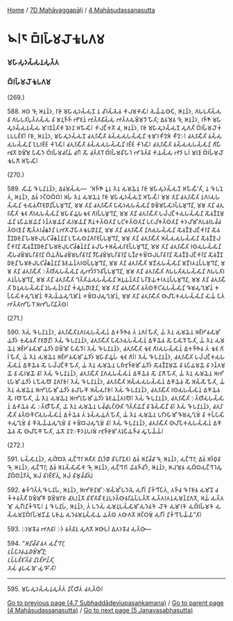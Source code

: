 
[Home](/) / [7D Mahāvaggapāḷi](/tipitaka/7D.md) / [4 Mahāsudassanasutta](/tipitaka/7D/4.md)

# 𑁪𑁇𑁮 𑀩𑁆𑀭𑀳𑁆𑀫𑀮𑁄𑀓𑀽𑀧𑀕𑀫

### 𑀫𑀳𑀸𑀲𑀼𑀤𑀲𑁆𑀲𑀦𑀲𑀼𑀢𑁆𑀢

### 𑀩𑁆𑀭𑀳𑁆𑀫𑀮𑁄𑀓𑀽𑀧𑀕𑀫

(269.)

588\. 𑀅𑀣 𑀔𑁄, 𑀆𑀦𑀦𑁆𑀤, 𑀭𑀸𑀚𑀸 𑀫𑀳𑀸𑀲𑀼𑀤𑀲𑁆𑀲𑀦𑁄 𑀦 𑀘𑀺𑀭𑀲𑁆𑀲𑁂𑀯 𑀓𑀸𑀮𑀫𑀓𑀸𑀲𑀺𑁇 𑀲𑁂𑀬𑁆𑀬𑀣𑀸𑀧𑀺, 𑀆𑀦𑀦𑁆𑀤, 𑀕𑀳𑀧𑀢𑀺𑀲𑁆𑀲 𑀯𑀸 𑀕𑀳𑀧𑀢𑀺𑀧𑀼𑀢𑁆𑀢𑀲𑁆𑀲 𑀯𑀸 𑀫𑀦𑀼𑀜𑁆𑀜𑀁 𑀪𑁄𑀚𑀦𑀁 𑀪𑀼𑀢𑁆𑀢𑀸𑀯𑀺𑀲𑁆𑀲 𑀪𑀢𑁆𑀢𑀲𑀫𑁆𑀫𑀤𑁄 𑀳𑁄𑀢𑀺; 𑀏𑀯𑀫𑁂𑀯 𑀔𑁄, 𑀆𑀦𑀦𑁆𑀤, 𑀭𑀜𑁆𑀜𑁄 𑀫𑀳𑀸𑀲𑀼𑀤𑀲𑁆𑀲𑀦𑀲𑁆𑀲 𑀫𑀸𑀭𑀡𑀦𑁆𑀢𑀺𑀓𑀸 𑀯𑁂𑀤𑀦𑀸 𑀅𑀳𑁄𑀲𑀺𑁇 𑀓𑀸𑀮𑀗𑁆𑀓𑀢𑁄 𑀘, 𑀆𑀦𑀦𑁆𑀤, 𑀭𑀸𑀚𑀸 𑀫𑀳𑀸𑀲𑀼𑀤𑀲𑁆𑀲𑀦𑁄 𑀲𑀼𑀕𑀢𑀺𑀁 𑀩𑁆𑀭𑀳𑁆𑀫𑀮𑁄𑀓𑀁 𑀉𑀧𑀧𑀚𑁆𑀚𑀺𑁇 𑀭𑀸𑀚𑀸, 𑀆𑀦𑀦𑁆𑀤, 𑀫𑀳𑀸𑀲𑀼𑀤𑀲𑁆𑀲𑀦𑁄 𑀘𑀢𑀼𑀭𑀸𑀲𑀻𑀢𑀺 𑀯𑀲𑁆𑀲𑀲𑀳𑀲𑁆𑀲𑀸𑀦𑀺 𑀓𑀼𑀫𑀸𑀭𑀓𑀻𑀍𑀅𑀁 𑀓𑀻𑀍𑀇𑁇 𑀘𑀢𑀼𑀭𑀸𑀲𑀻𑀢𑀺 𑀯𑀲𑁆𑀲𑀲𑀳𑀲𑁆𑀲𑀸𑀦𑀺 𑀑𑀧𑀭𑀚𑁆𑀚𑀁 𑀓𑀸𑀭𑁂𑀲𑀺𑁇 𑀘𑀢𑀼𑀭𑀸𑀲𑀻𑀢𑀺 𑀯𑀲𑁆𑀲𑀲𑀳𑀲𑁆𑀲𑀸𑀦𑀺 𑀭𑀚𑁆𑀚𑀁 𑀓𑀸𑀭𑁂𑀲𑀺𑁇 𑀘𑀢𑀼𑀭𑀸𑀲𑀻𑀢𑀺 𑀯𑀲𑁆𑀲𑀲𑀳𑀲𑁆𑀲𑀸𑀦𑀺 𑀕𑀺𑀳𑀺𑀪𑀽𑀢𑁄 𑀥𑀫𑁆𑀫𑁂 𑀧𑀸𑀲𑀸𑀤𑁂 𑀩𑁆𑀭𑀳𑁆𑀫𑀘𑀭𑀺𑀬𑀁 𑀘𑀭𑀺𑁇 𑀲𑁄 𑀘𑀢𑁆𑀢𑀸𑀭𑁄 𑀩𑁆𑀭𑀳𑁆𑀫𑀯𑀺𑀳𑀸𑀭𑁂 𑀪𑀸𑀯𑁂𑀢𑁆𑀯𑀸 𑀓𑀸𑀬𑀲𑁆𑀲 𑀪𑁂𑀤𑀸 𑀧𑀭𑀁 𑀫𑀭𑀡𑀸 𑀩𑁆𑀭𑀳𑁆𑀫𑀮𑁄𑀓𑀽𑀧𑀕𑁄 𑀅𑀳𑁄𑀲𑀺𑁇

(270.)

589\. 𑀲𑀺𑀬𑀸 𑀔𑁄 𑀧𑀦𑀸𑀦𑀦𑁆𑀤, 𑀏𑀯𑀫𑀲𑁆𑀲—  ‘𑀅𑀜𑁆𑀜𑁄 𑀦𑀽𑀦 𑀢𑁂𑀦 𑀲𑀫𑀬𑁂𑀦 𑀭𑀸𑀚𑀸 𑀫𑀳𑀸𑀲𑀼𑀤𑀲𑁆𑀲𑀦𑁄 𑀅𑀳𑁄𑀲𑀻’𑀢𑀺, 𑀦 𑀔𑁄 𑀧𑀦𑁂𑀢𑀁, 𑀆𑀦𑀦𑁆𑀤, 𑀏𑀯𑀁 𑀤𑀝𑁆𑀞𑀩𑁆𑀩𑀁𑁇 𑀅𑀳𑀁 𑀢𑁂𑀦 𑀲𑀫𑀬𑁂𑀦 𑀭𑀸𑀚𑀸 𑀫𑀳𑀸𑀲𑀼𑀤𑀲𑁆𑀲𑀦𑁄 𑀅𑀳𑁄𑀲𑀺𑀁𑁇 𑀫𑀫 𑀢𑀸𑀦𑀺 𑀘𑀢𑀼𑀭𑀸𑀲𑀻𑀢𑀺 𑀦𑀕𑀭𑀲𑀳𑀲𑁆𑀲𑀸𑀦𑀺 𑀓𑀼𑀲𑀸𑀯𑀢𑀻𑀭𑀸𑀚𑀥𑀸𑀦𑀺𑀧𑁆𑀧𑀫𑀼𑀔𑀸𑀦𑀺, 𑀫𑀫 𑀢𑀸𑀦𑀺 𑀘𑀢𑀼𑀭𑀸𑀲𑀻𑀢𑀺 𑀧𑀸𑀲𑀸𑀤𑀲𑀳𑀲𑁆𑀲𑀸𑀦𑀺 𑀥𑀫𑁆𑀫𑀧𑀸𑀲𑀸𑀤𑀧𑁆𑀧𑀫𑀼𑀔𑀸𑀦𑀺, 𑀫𑀫 𑀢𑀸𑀦𑀺 𑀘𑀢𑀼𑀭𑀸𑀲𑀻𑀢𑀺 𑀓𑀽𑀝𑀸𑀕𑀸𑀭𑀲𑀳𑀲𑁆𑀲𑀸𑀦𑀺 𑀫𑀳𑀸𑀯𑀺𑀬𑀽𑀳𑀓𑀽𑀝𑀸𑀕𑀸𑀭𑀧𑁆𑀧𑀫𑀼𑀔𑀸𑀦𑀺, 𑀫𑀫 𑀢𑀸𑀦𑀺 𑀘𑀢𑀼𑀭𑀸𑀲𑀻𑀢𑀺 𑀧𑀮𑁆𑀮𑀗𑁆𑀓𑀲𑀳𑀲𑁆𑀲𑀸𑀦𑀺 𑀲𑁄𑀯𑀡𑁆𑀡𑀫𑀬𑀸𑀦𑀺 𑀭𑀽𑀧𑀺𑀬𑀫𑀬𑀸𑀦𑀺 𑀤𑀦𑁆𑀢𑀫𑀬𑀸𑀦𑀺 𑀲𑀸𑀭𑀫𑀬𑀸𑀦𑀺 𑀕𑁄𑀦𑀓𑀢𑁆𑀣𑀢𑀸𑀦𑀺 𑀧𑀝𑀺𑀓𑀢𑁆𑀣𑀢𑀸𑀦𑀺 𑀧𑀝𑀮𑀺𑀓𑀢𑁆𑀣𑀢𑀸𑀦𑀺 𑀓𑀤𑀮𑀺𑀫𑀺𑀕𑀧𑀯𑀭𑀧𑀘𑁆𑀘𑀢𑁆𑀣𑀭𑀡𑀸𑀦𑀺 𑀲𑁅𑀢𑁆𑀢𑀭𑀘𑁆𑀙𑀤𑀸𑀦𑀺 𑀉𑀪𑀢𑁄𑀮𑁄𑀳𑀺𑀢𑀓𑀽𑀧𑀥𑀸𑀦𑀸𑀦𑀺, 𑀫𑀫 𑀢𑀸𑀦𑀺 𑀘𑀢𑀼𑀭𑀸𑀲𑀻𑀢𑀺 𑀦𑀸𑀕𑀲𑀳𑀲𑁆𑀲𑀸𑀦𑀺 𑀲𑁄𑀯𑀡𑁆𑀡𑀸𑀮𑀗𑁆𑀓𑀸𑀭𑀸𑀦𑀺 𑀲𑁄𑀯𑀡𑁆𑀡𑀥𑀚𑀸𑀦𑀺 𑀳𑁂𑀫𑀚𑀸𑀮𑀧𑀝𑀺𑀘𑁆𑀙𑀦𑁆𑀦𑀸𑀦𑀺 𑀉𑀧𑁄𑀲𑀣𑀦𑀸𑀕𑀭𑀸𑀚𑀧𑁆𑀧𑀫𑀼𑀔𑀸𑀦𑀺, 𑀫𑀫 𑀢𑀸𑀦𑀺 𑀘𑀢𑀼𑀭𑀸𑀲𑀻𑀢𑀺 𑀅𑀲𑁆𑀲𑀲𑀳𑀲𑁆𑀲𑀸𑀦𑀺 𑀲𑁄𑀯𑀡𑁆𑀡𑀸𑀮𑀗𑁆𑀓𑀸𑀭𑀸𑀦𑀺 𑀲𑁄𑀯𑀡𑁆𑀡𑀥𑀚𑀸𑀦𑀺 𑀳𑁂𑀫𑀚𑀸𑀮𑀧𑀝𑀺𑀘𑁆𑀙𑀦𑁆𑀦𑀸𑀦𑀺 𑀯𑀮𑀸𑀳𑀓𑀅𑀲𑁆𑀲𑀭𑀸𑀚𑀧𑁆𑀧𑀫𑀼𑀔𑀸𑀦𑀺, 𑀫𑀫 𑀢𑀸𑀦𑀺 𑀘𑀢𑀼𑀭𑀸𑀲𑀻𑀢𑀺 𑀭𑀣𑀲𑀳𑀲𑁆𑀲𑀸𑀦𑀺 𑀲𑀻𑀳𑀘𑀫𑁆𑀫𑀧𑀭𑀺𑀯𑀸𑀭𑀸𑀦𑀺 𑀩𑁆𑀬𑀕𑁆𑀖𑀘𑀫𑁆𑀫𑀧𑀭𑀺𑀯𑀸𑀭𑀸𑀦𑀺 𑀤𑀻𑀧𑀺𑀘𑀫𑁆𑀫𑀧𑀭𑀺𑀯𑀸𑀭𑀸𑀦𑀺 𑀧𑀡𑁆𑀟𑀼𑀓𑀫𑁆𑀩𑀮𑀧𑀭𑀺𑀯𑀸𑀭𑀸𑀦𑀺 𑀲𑁄𑀯𑀡𑁆𑀡𑀸𑀮𑀗𑁆𑀓𑀸𑀭𑀸𑀦𑀺 𑀲𑁄𑀯𑀡𑁆𑀡𑀥𑀚𑀸𑀦𑀺 𑀳𑁂𑀫𑀚𑀸𑀮𑀧𑀝𑀺𑀘𑁆𑀙𑀦𑁆𑀦𑀸𑀦𑀺 𑀯𑁂𑀚𑀬𑀦𑁆𑀢𑀭𑀣𑀧𑁆𑀧𑀫𑀼𑀔𑀸𑀦𑀺, 𑀫𑀫 𑀢𑀸𑀦𑀺 𑀘𑀢𑀼𑀭𑀸𑀲𑀻𑀢𑀺 𑀫𑀡𑀺𑀲𑀳𑀲𑁆𑀲𑀸𑀦𑀺 𑀫𑀡𑀺𑀭𑀢𑀦𑀧𑁆𑀧𑀫𑀼𑀔𑀸𑀦𑀺, 𑀫𑀫 𑀢𑀸𑀦𑀺 𑀘𑀢𑀼𑀭𑀸𑀲𑀻𑀢𑀺 𑀇𑀢𑁆𑀣𑀺𑀲𑀳𑀲𑁆𑀲𑀸𑀦𑀺 𑀲𑀼𑀪𑀤𑁆𑀤𑀸𑀤𑁂𑀯𑀺𑀧𑁆𑀧𑀫𑀼𑀔𑀸𑀦𑀺, 𑀫𑀫 𑀢𑀸𑀦𑀺 𑀘𑀢𑀼𑀭𑀸𑀲𑀻𑀢𑀺 𑀕𑀳𑀧𑀢𑀺𑀲𑀳𑀲𑁆𑀲𑀸𑀦𑀺 𑀕𑀳𑀧𑀢𑀺𑀭𑀢𑀦𑀧𑁆𑀧𑀫𑀼𑀔𑀸𑀦𑀺, 𑀫𑀫 𑀢𑀸𑀦𑀺 𑀘𑀢𑀼𑀭𑀸𑀲𑀻𑀢𑀺 𑀔𑀢𑁆𑀢𑀺𑀬𑀲𑀳𑀲𑁆𑀲𑀸𑀦𑀺 𑀅𑀦𑀼𑀬𑀦𑁆𑀢𑀸𑀦𑀺 𑀧𑀭𑀺𑀡𑀸𑀬𑀓𑀭𑀢𑀦𑀧𑁆𑀧𑀫𑀼𑀔𑀸𑀦𑀺, 𑀫𑀫 𑀢𑀸𑀦𑀺 𑀘𑀢𑀼𑀭𑀸𑀲𑀻𑀢𑀺 𑀥𑁂𑀦𑀼𑀲𑀳𑀲𑁆𑀲𑀸𑀦𑀺 𑀤𑀼𑀳𑀲𑀦𑁆𑀤𑀦𑀸𑀦𑀺 𑀓𑀁𑀲𑀽𑀧𑀥𑀸𑀭𑀡𑀸𑀦𑀺, 𑀫𑀫 𑀢𑀸𑀦𑀺 𑀘𑀢𑀼𑀭𑀸𑀲𑀻𑀢𑀺 𑀯𑀢𑁆𑀣𑀓𑁄𑀝𑀺𑀲𑀳𑀲𑁆𑀲𑀸𑀦𑀺 𑀔𑁄𑀫𑀲𑀼𑀔𑀼𑀫𑀸𑀦𑀁 𑀓𑀧𑁆𑀧𑀸𑀲𑀺𑀓𑀲𑀼𑀔𑀼𑀫𑀸𑀦𑀁 𑀓𑁄𑀲𑁂𑀬𑁆𑀬𑀲𑀼𑀔𑀼𑀫𑀸𑀦𑀁 𑀓𑀫𑁆𑀩𑀮𑀲𑀼𑀔𑀼𑀫𑀸𑀦𑀁, 𑀫𑀫 𑀢𑀸𑀦𑀺 𑀘𑀢𑀼𑀭𑀸𑀲𑀻𑀢𑀺 𑀣𑀸𑀮𑀺𑀧𑀸𑀓𑀲𑀳𑀲𑁆𑀲𑀸𑀦𑀺 𑀲𑀸𑀬𑀁 𑀧𑀸𑀢𑀁 𑀪𑀢𑁆𑀢𑀸𑀪𑀺𑀳𑀸𑀭𑁄 𑀅𑀪𑀺𑀳𑀭𑀺𑀬𑀺𑀢𑁆𑀣𑁇

(271.)

590\. 𑀢𑁂𑀲𑀁 𑀔𑁄 𑀧𑀦𑀸𑀦𑀦𑁆𑀤, 𑀘𑀢𑀼𑀭𑀸𑀲𑀻𑀢𑀺𑀦𑀕𑀭𑀲𑀳𑀲𑁆𑀲𑀸𑀦𑀁 𑀏𑀓𑀜𑁆𑀜𑁂𑀯 𑀢𑀁 𑀦𑀕𑀭𑀁 𑀳𑁄𑀢𑀺, 𑀬𑀁 𑀢𑁂𑀦 𑀲𑀫𑀬𑁂𑀦 𑀅𑀚𑁆𑀛𑀸𑀯𑀲𑀸𑀫𑀺 𑀬𑀤𑀺𑀤𑀁 𑀓𑀼𑀲𑀸𑀯𑀢𑀻 𑀭𑀸𑀚𑀥𑀸𑀦𑀻𑁇 𑀢𑁂𑀲𑀁 𑀔𑁄 𑀧𑀦𑀸𑀦𑀦𑁆𑀤, 𑀘𑀢𑀼𑀭𑀸𑀲𑀻𑀢𑀺 𑀧𑀸𑀲𑀸𑀤𑀲𑀳𑀲𑁆𑀲𑀸𑀦𑀁 𑀏𑀓𑁄𑀬𑁂𑀯 𑀲𑁄 𑀧𑀸𑀲𑀸𑀤𑁄 𑀳𑁄𑀢𑀺, 𑀬𑀁 𑀢𑁂𑀦 𑀲𑀫𑀬𑁂𑀦 𑀅𑀚𑁆𑀛𑀸𑀯𑀲𑀸𑀫𑀺 𑀬𑀤𑀺𑀤𑀁 𑀥𑀫𑁆𑀫𑁄 𑀧𑀸𑀲𑀸𑀤𑁄𑁇 𑀢𑁂𑀲𑀁 𑀔𑁄 𑀧𑀦𑀸𑀦𑀦𑁆𑀤, 𑀘𑀢𑀼𑀭𑀸𑀲𑀻𑀢𑀺 𑀓𑀽𑀝𑀸𑀕𑀸𑀭𑀲𑀳𑀲𑁆𑀲𑀸𑀦𑀁 𑀏𑀓𑀜𑁆𑀜𑁂𑀯 𑀢𑀁 𑀓𑀽𑀝𑀸𑀕𑀸𑀭𑀁 𑀳𑁄𑀢𑀺, 𑀬𑀁 𑀢𑁂𑀦 𑀲𑀫𑀬𑁂𑀦 𑀅𑀚𑁆𑀛𑀸𑀯𑀲𑀸𑀫𑀺 𑀬𑀤𑀺𑀤𑀁 𑀫𑀳𑀸𑀯𑀺𑀬𑀽𑀳𑀁 𑀓𑀽𑀝𑀸𑀕𑀸𑀭𑀁𑁇 𑀢𑁂𑀲𑀁 𑀔𑁄 𑀧𑀦𑀸𑀦𑀦𑁆𑀤, 𑀘𑀢𑀼𑀭𑀸𑀲𑀻𑀢𑀺 𑀧𑀮𑁆𑀮𑀗𑁆𑀓𑀲𑀳𑀲𑁆𑀲𑀸𑀦𑀁 𑀏𑀓𑁄𑀬𑁂𑀯 𑀲𑁄 𑀧𑀮𑁆𑀮𑀗𑁆𑀓𑁄 𑀳𑁄𑀢𑀺, 𑀬𑀁 𑀢𑁂𑀦 𑀲𑀫𑀬𑁂𑀦 𑀧𑀭𑀺𑀪𑀼𑀜𑁆𑀚𑀸𑀫𑀺 𑀬𑀤𑀺𑀤𑀁 𑀲𑁄𑀯𑀡𑁆𑀡𑀫𑀬𑁄 𑀯𑀸 𑀭𑀽𑀧𑀺𑀬𑀫𑀬𑁄 𑀯𑀸 𑀤𑀦𑁆𑀢𑀫𑀬𑁄 𑀯𑀸 𑀲𑀸𑀭𑀫𑀬𑁄 𑀯𑀸𑁇 𑀢𑁂𑀲𑀁 𑀔𑁄 𑀧𑀦𑀸𑀦𑀦𑁆𑀤, 𑀘𑀢𑀼𑀭𑀸𑀲𑀻𑀢𑀺 𑀦𑀸𑀕𑀲𑀳𑀲𑁆𑀲𑀸𑀦𑀁 𑀏𑀓𑁄𑀬𑁂𑀯 𑀲𑁄 𑀦𑀸𑀕𑁄 𑀳𑁄𑀢𑀺, 𑀬𑀁 𑀢𑁂𑀦 𑀲𑀫𑀬𑁂𑀦 𑀅𑀪𑀺𑀭𑀼𑀳𑀸𑀫𑀺 𑀬𑀤𑀺𑀤𑀁 𑀉𑀧𑁄𑀲𑀣𑁄 𑀦𑀸𑀕𑀭𑀸𑀚𑀸𑁇 𑀢𑁂𑀲𑀁 𑀔𑁄 𑀧𑀦𑀸𑀦𑀦𑁆𑀤, 𑀘𑀢𑀼𑀭𑀸𑀲𑀻𑀢𑀺 𑀅𑀲𑁆𑀲𑀲𑀳𑀲𑁆𑀲𑀸𑀦𑀁 𑀏𑀓𑁄𑀬𑁂𑀯 𑀲𑁄 𑀅𑀲𑁆𑀲𑁄 𑀳𑁄𑀢𑀺, 𑀬𑀁 𑀢𑁂𑀦 𑀲𑀫𑀬𑁂𑀦 𑀅𑀪𑀺𑀭𑀼𑀳𑀸𑀫𑀺 𑀬𑀤𑀺𑀤𑀁 𑀯𑀮𑀸𑀳𑀓𑁄 𑀅𑀲𑁆𑀲𑀭𑀸𑀚𑀸𑁇 𑀢𑁂𑀲𑀁 𑀔𑁄 𑀧𑀦𑀸𑀦𑀦𑁆𑀤, 𑀘𑀢𑀼𑀭𑀸𑀲𑀻𑀢𑀺 𑀭𑀣𑀲𑀳𑀲𑁆𑀲𑀸𑀦𑀁 𑀏𑀓𑁄𑀬𑁂𑀯 𑀲𑁄 𑀭𑀣𑁄 𑀳𑁄𑀢𑀺, 𑀬𑀁 𑀢𑁂𑀦 𑀲𑀫𑀬𑁂𑀦 𑀅𑀪𑀺𑀭𑀼𑀳𑀸𑀫𑀺 𑀬𑀤𑀺𑀤𑀁 𑀯𑁂𑀚𑀬𑀦𑁆𑀢𑀭𑀣𑁄𑁇 𑀢𑁂𑀲𑀁 𑀔𑁄 𑀧𑀦𑀸𑀦𑀦𑁆𑀤, 𑀘𑀢𑀼𑀭𑀸𑀲𑀻𑀢𑀺 𑀇𑀢𑁆𑀣𑀺𑀲𑀳𑀲𑁆𑀲𑀸𑀦𑀁 𑀏𑀓𑀸𑀬𑁂𑀯 𑀲𑀸 𑀇𑀢𑁆𑀣𑀻 𑀳𑁄𑀢𑀺, 𑀬𑀸 𑀢𑁂𑀦 𑀲𑀫𑀬𑁂𑀦 𑀧𑀘𑁆𑀘𑀼𑀧𑀝𑁆𑀞𑀸𑀢𑀺 𑀔𑀢𑁆𑀢𑀺𑀬𑀸𑀦𑀻 𑀯𑀸 𑀯𑁂𑀲𑁆𑀲𑀺𑀦𑀻 𑀯𑀸𑁇 𑀢𑁂𑀲𑀁 𑀔𑁄 𑀧𑀦𑀸𑀦𑀦𑁆𑀤, 𑀘𑀢𑀼𑀭𑀸𑀲𑀻𑀢𑀺 𑀯𑀢𑁆𑀣𑀓𑁄𑀝𑀺𑀲𑀳𑀲𑁆𑀲𑀸𑀦𑀁 𑀏𑀓𑀁𑀬𑁂𑀯 𑀢𑀁 𑀤𑀼𑀲𑁆𑀲𑀬𑀼𑀕𑀁 𑀳𑁄𑀢𑀺, 𑀬𑀁 𑀢𑁂𑀦 𑀲𑀫𑀬𑁂𑀦 𑀧𑀭𑀺𑀤𑀳𑀸𑀫𑀺 𑀔𑁄𑀫𑀲𑀼𑀔𑀼𑀫𑀁 𑀯𑀸 𑀓𑀧𑁆𑀧𑀸𑀲𑀺𑀓𑀲𑀼𑀔𑀼𑀫𑀁 𑀯𑀸 𑀓𑁄𑀲𑁂𑀬𑁆𑀬𑀲𑀼𑀔𑀼𑀫𑀁 𑀯𑀸 𑀓𑀫𑁆𑀩𑀮𑀲𑀼𑀔𑀼𑀫𑀁 𑀯𑀸𑁇 𑀢𑁂𑀲𑀁 𑀔𑁄 𑀧𑀦𑀸𑀦𑀦𑁆𑀤, 𑀘𑀢𑀼𑀭𑀸𑀲𑀻𑀢𑀺 𑀣𑀸𑀮𑀺𑀧𑀸𑀓𑀲𑀳𑀲𑁆𑀲𑀸𑀦𑀁 𑀏𑀓𑁄𑀬𑁂𑀯 𑀲𑁄 𑀣𑀸𑀮𑀺𑀧𑀸𑀓𑁄 𑀳𑁄𑀢𑀺, 𑀬𑀢𑁄 𑀦𑀸𑀍𑀇𑀓𑁄𑀤𑀦𑀧𑀭𑀫𑀁 𑀪𑀼𑀜𑁆𑀚𑀸𑀫𑀺 𑀢𑀤𑀼𑀧𑀺𑀬𑀜𑁆𑀘 𑀲𑀽𑀧𑁂𑀬𑁆𑀬𑀁𑁇

(272.)

591\. 𑀧𑀲𑁆𑀲𑀸𑀦𑀦𑁆𑀤, 𑀲𑀩𑁆𑀩𑁂𑀢𑁂 𑀲𑀗𑁆𑀔𑀸𑀭𑀸 𑀅𑀢𑀻𑀢𑀸 𑀦𑀺𑀭𑀼𑀤𑁆𑀥𑀸 𑀯𑀺𑀧𑀭𑀺𑀡𑀢𑀸𑁇 𑀏𑀯𑀁 𑀅𑀦𑀺𑀘𑁆𑀘𑀸 𑀔𑁄, 𑀆𑀦𑀦𑁆𑀤, 𑀲𑀗𑁆𑀔𑀸𑀭𑀸; 𑀏𑀯𑀁 𑀅𑀤𑁆𑀥𑀼𑀯𑀸 𑀔𑁄, 𑀆𑀦𑀦𑁆𑀤, 𑀲𑀗𑁆𑀔𑀸𑀭𑀸; 𑀏𑀯𑀁 𑀅𑀦𑀲𑁆𑀲𑀸𑀲𑀺𑀓𑀸 𑀔𑁄, 𑀆𑀦𑀦𑁆𑀤, 𑀲𑀗𑁆𑀔𑀸𑀭𑀸𑁇 𑀬𑀸𑀯𑀜𑁆𑀘𑀺𑀤𑀁, 𑀆𑀦𑀦𑁆𑀤, 𑀅𑀮𑀫𑁂𑀯 𑀲𑀩𑁆𑀩𑀲𑀗𑁆𑀔𑀸𑀭𑁂𑀲𑀼 𑀦𑀺𑀩𑁆𑀩𑀺𑀦𑁆𑀤𑀺𑀢𑀼𑀁, 𑀅𑀮𑀁 𑀯𑀺𑀭𑀚𑁆𑀚𑀺𑀢𑀼𑀁, 𑀅𑀮𑀁 𑀯𑀺𑀫𑀼𑀘𑁆𑀘𑀺𑀢𑀼𑀁𑁇

592\. 𑀙𑀓𑁆𑀔𑀢𑁆𑀢𑀼𑀁 𑀔𑁄 𑀧𑀦𑀸𑀳𑀁, 𑀆𑀦𑀦𑁆𑀤, 𑀅𑀪𑀺𑀚𑀸𑀦𑀸𑀫𑀺 𑀇𑀫𑀲𑁆𑀫𑀺𑀁 𑀧𑀤𑁂𑀲𑁂 𑀲𑀭𑀻𑀭𑀁 𑀦𑀺𑀓𑁆𑀔𑀺𑀧𑀺𑀢𑀁, 𑀢𑀜𑁆𑀘 𑀔𑁄 𑀭𑀸𑀚𑀸𑀯 𑀲𑀫𑀸𑀦𑁄 𑀘𑀓𑁆𑀓𑀯𑀢𑁆𑀢𑀻 𑀥𑀫𑁆𑀫𑀺𑀓𑁄 𑀥𑀫𑁆𑀫𑀭𑀸𑀚𑀸 𑀘𑀸𑀢𑀼𑀭𑀦𑁆𑀢𑁄 𑀯𑀺𑀚𑀺𑀢𑀸𑀯𑀻 𑀚𑀦𑀧𑀤𑀢𑁆𑀣𑀸𑀯𑀭𑀺𑀬𑀧𑁆𑀧𑀢𑁆𑀢𑁄 𑀲𑀢𑁆𑀢𑀭𑀢𑀦𑀲𑀫𑀦𑁆𑀦𑀸𑀕𑀢𑁄, 𑀅𑀬𑀁 𑀲𑀢𑁆𑀢𑀫𑁄 𑀲𑀭𑀻𑀭𑀦𑀺𑀓𑁆𑀔𑁂𑀧𑁄𑁇 𑀦 𑀔𑁄 𑀧𑀦𑀸𑀳𑀁, 𑀆𑀦𑀦𑁆𑀤, 𑀢𑀁 𑀧𑀤𑁂𑀲𑀁 𑀲𑀫𑀦𑀼𑀧𑀲𑁆𑀲𑀸𑀫𑀺 𑀲𑀤𑁂𑀯𑀓𑁂 𑀮𑁄𑀓𑁂 𑀲𑀫𑀸𑀭𑀓𑁂 𑀲𑀩𑁆𑀭𑀳𑁆𑀫𑀓𑁂 𑀲𑀲𑁆𑀲𑀫𑀡𑀩𑁆𑀭𑀸𑀳𑁆𑀫𑀡𑀺𑀬𑀸 𑀧𑀚𑀸𑀬 𑀲𑀤𑁂𑀯𑀫𑀦𑀼𑀲𑁆𑀲𑀸𑀬 𑀬𑀢𑁆𑀣 𑀢𑀣𑀸𑀕𑀢𑁄 𑀅𑀝𑁆𑀞𑀫𑀁 𑀲𑀭𑀻𑀭𑀁 𑀦𑀺𑀓𑁆𑀔𑀺𑀧𑁂𑀬𑁆𑀬𑀸”𑀢𑀺𑁇

593\. 𑀇𑀤𑀫𑀯𑁄𑀘 𑀪𑀕𑀯𑀸𑁇 𑀇𑀤𑀁 𑀯𑀢𑁆𑀯𑀸𑀦 𑀲𑀼𑀕𑀢𑁄 𑀅𑀣𑀸𑀧𑀭𑀁 𑀏𑀢𑀤𑀯𑁄𑀘 𑀲𑀢𑁆𑀣𑀸—

594\. _“𑀅𑀦𑀺𑀘𑁆𑀘𑀸 𑀯𑀢 𑀲𑀗𑁆𑀔𑀸𑀭𑀸,_  
_𑀉𑀧𑁆𑀧𑀸𑀤𑀯𑀬𑀥𑀫𑁆𑀫𑀺𑀦𑁄;_  
_𑀉𑀧𑁆𑀧𑀚𑁆𑀚𑀺𑀢𑁆𑀯𑀸 𑀦𑀺𑀭𑀼𑀚𑁆𑀛𑀦𑁆𑀢𑀺,_  
_𑀢𑁂𑀲𑀁 𑀯𑀽𑀧𑀲𑀫𑁄 𑀲𑀼𑀔𑁄”𑀢𑀺𑁇_  


---

595\. 𑀫𑀳𑀸𑀲𑀼𑀤𑀲𑁆𑀲𑀦𑀲𑀼𑀢𑁆𑀢𑀁 𑀦𑀺𑀝𑁆𑀞𑀺𑀢𑀁 𑀘𑀢𑀼𑀢𑁆𑀣𑀁𑁇



[Go to previous page (4.7 Subhaddādeviupasaṅkamana)](/tipitaka/7D/4/4.7.md) / [Go to parent page (4 Mahāsudassanasutta)](/tipitaka/7D/4.md) / [Go to next page (5 Janavasabhasutta)](/tipitaka/7D/5.md)


